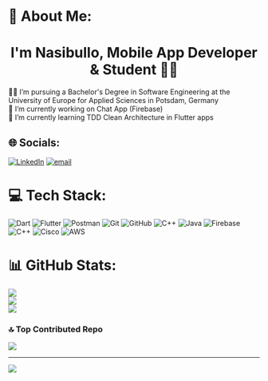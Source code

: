 # 💫 About Me:
<h1 align="center">I'm Nasibullo, Mobile App Developer & Student 👋🏼</h1>
🧑‍🎓 I’m pursuing a Bachelor's Degree in Software Engineering at the University of Europe for Applied Sciences in Potsdam, Germany<br>🔭 I’m currently working on Chat App (Firebase)<br>🌱 I’m currently learning TDD Clean Architecture in Flutter apps


## 🌐 Socials:
[![LinkedIn](https://img.shields.io/badge/LinkedIn-%230077B5.svg?logo=linkedin&logoColor=white)](https://linkedin.com/in/nasibullo-nabiev) [![email](https://img.shields.io/badge/Email-D14836?logo=gmail&logoColor=white)](mailto:nasibullonabiev1@gmail.com) 

# 💻 Tech Stack:
![Dart](https://img.shields.io/badge/dart-%230175C2.svg?style=for-the-badge&logo=dart&logoColor=white) ![Flutter](https://img.shields.io/badge/Flutter-%2302569B.svg?style=for-the-badge&logo=Flutter&logoColor=white) ![Postman](https://img.shields.io/badge/Postman-FF6C37?style=for-the-badge&logo=postman&logoColor=white) ![Git](https://img.shields.io/badge/git-%23F05033.svg?style=for-the-badge&logo=git&logoColor=white) ![GitHub](https://img.shields.io/badge/github-%23121011.svg?style=for-the-badge&logo=github&logoColor=white) ![C++](https://img.shields.io/badge/c++-%2300599C.svg?style=for-the-badge&logo=c%2B%2B&logoColor=white) ![Java](https://img.shields.io/badge/java-%23ED8B00.svg?style=for-the-badge&logo=openjdk&logoColor=white) ![Firebase](https://img.shields.io/badge/firebase-a08021?style=for-the-badge&logo=firebase&logoColor=ffcd34) ![C++](https://img.shields.io/badge/c++-%2300599C.svg?style=for-the-badge&logo=c%2B%2B&logoColor=white) ![Cisco](https://img.shields.io/badge/cisco-%23049fd9.svg?style=for-the-badge&logo=cisco&logoColor=black) ![AWS](https://img.shields.io/badge/AWS-%23FF9900.svg?style=for-the-badge&logo=amazon-aws&logoColor=white)
# 📊 GitHub Stats:
![](https://github-readme-stats.vercel.app/api?username=nasibullonabiev&theme=dark&hide_border=false&include_all_commits=false&count_private=false)<br/>
![](https://nirzak-streak-stats.vercel.app/?user=nasibullonabiev&theme=dark&hide_border=false)<br/>
![](https://github-readme-stats.vercel.app/api/top-langs/?username=nasibullonabiev&theme=dark&hide_border=false&include_all_commits=false&count_private=false&layout=compact)

### 🔝 Top Contributed Repo
![](https://github-contributor-stats.vercel.app/api?username=nasibullonabiev&limit=5&theme=dark&combine_all_yearly_contributions=true)

---
[![](https://visitcount.itsvg.in/api?id=nasibullonabiev&icon=0&color=0)](https://visitcount.itsvg.in)



